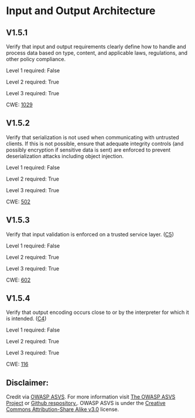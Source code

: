 #  Input and Output Architecture

## V1.5.1

Verify that input and output requirements clearly define how to handle and process data based on type, content, and applicable laws, regulations, and other policy compliance.

Level 1 required: False

Level 2 required: True

Level 3 required: True

CWE: [1029](https://cwe.mitre.org/data/definitions/1029)

## V1.5.2

Verify that serialization is not used when communicating with untrusted clients. If this is not possible, ensure that adequate integrity controls (and possibly encryption if sensitive data is sent) are enforced to prevent deserialization attacks including object injection.

Level 1 required: False

Level 2 required: True

Level 3 required: True

CWE: [502](https://cwe.mitre.org/data/definitions/502)

## V1.5.3

Verify that input validation is enforced on a trusted service layer. ([C5](https://owasp.org/www-project-proactive-controls/#div-numbering))

Level 1 required: False

Level 2 required: True

Level 3 required: True

CWE: [602](https://cwe.mitre.org/data/definitions/602)

## V1.5.4

Verify that output encoding occurs close to or by the interpreter for which it is intended. ([C4](https://owasp.org/www-project-proactive-controls/#div-numbering))

Level 1 required: False

Level 2 required: True

Level 3 required: True

CWE: [116](https://cwe.mitre.org/data/definitions/116)



## Disclaimer:

Credit via [OWASP ASVS](https://owasp.org/www-project-application-security-verification-standard/). For more information visit [The OWASP ASVS Project](https://owasp.org/www-project-application-security-verification-standard/) or [Github respository.](https://github.com/OWASP/ASVS). OWASP ASVS is under the [Creative Commons Attribution-Share Alike v3.0](https://creativecommons.org/licenses/by-sa/3.0/) license.
